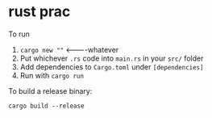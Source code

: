 # rust prac

To run   

1. `cargo new ""` <----whatever  
2. Put whichever `.rs` code into `main.rs` in your `src/` folder  
3. Add dependencies to `Cargo.toml` under `[dependencies]`  
4. Run with `cargo run`  

To build a release binary:  

`cargo build --release`
